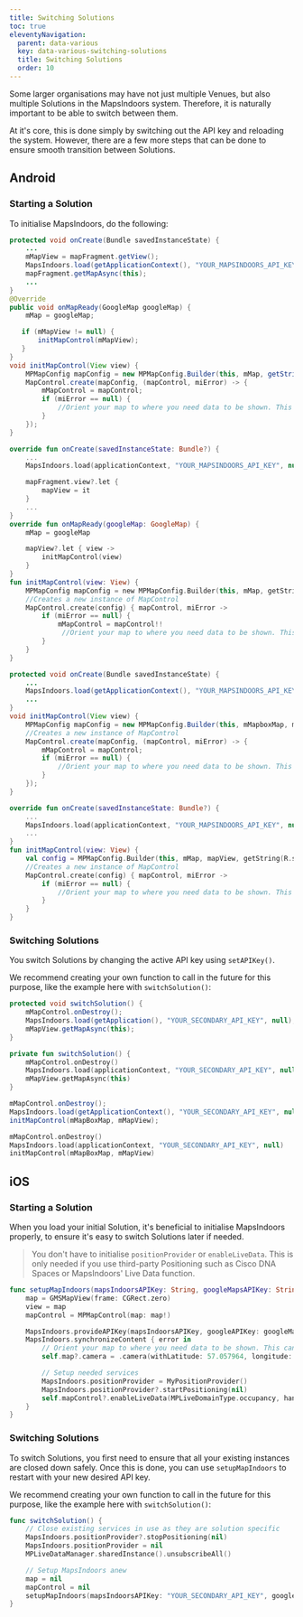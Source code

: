 ```yaml
---
title: Switching Solutions
toc: true
eleventyNavigation:
  parent: data-various
  key: data-various-switching-solutions
  title: Switching Solutions
  order: 10
---
```


Some larger organisations may have not just multiple Venues, but also multiple Solutions in the MapsIndoors system. Therefore, it is naturally important to be able to switch between them.

At it's core, this is done simply by switching out the API key and reloading the system. However, there are a few more steps that can be done to ensure smooth transition between Solutions.

## Android

### Starting a Solution

To initialise MapsIndoors, do the following:

<mi-tabs>
<mi-tab label="Java-Google" tab-for="android-java-google"></mi-tab>
<mi-tab label="Kotlin-Google" tab-for="android-kotlin-google"></mi-tab>
<mi-tab label="Java-Mapbox" tab-for="android-java-mapbox"></mi-tab>
<mi-tab label="Kotlin-Mapbox" tab-for="android-kotlin-mapbox"></mi-tab>
<mi-tab-panel id="android-java-google">

```java
protected void onCreate(Bundle savedInstanceState) {
    ...
    mMapView = mapFragment.getView();
    MapsIndoors.load(getApplicationContext(), "YOUR_MAPSINDOORS_API_KEY", null);
    mapFragment.getMapAsync(this);
    ...
}
@Override
public void onMapReady(GoogleMap googleMap) {
    mMap = googleMap;

   if (mMapView != null) {
       initMapControl(mMapView);
   }
}
void initMapControl(View view) {
    MPMapConfig mapConfig = new MPMapConfig.Builder(this, mMap, getString(R.string.google_maps_key), view, true).build();
    MapControl.create(mapConfig, (mapControl, miError) -> {
        mMapControl = mapControl;
        if (miError == null) {
            //Orient your map to where you need data to be shown. This could be done by getting the default venue through MapsIndoors and panning the camera there
        }
    });
}
```

</mi-tab-panel>
<mi-tab-panel id="android-kotlin-google">

```kotlin
override fun onCreate(savedInstanceState: Bundle?) {
    ...
    MapsIndoors.load(applicationContext, "YOUR_MAPSINDOORS_API_KEY", null)

    mapFragment.view?.let {
        mapView = it
    }
    ...
}
override fun onMapReady(googleMap: GoogleMap) {
    mMap = googleMap

    mapView?.let { view ->
        initMapControl(view)
    }
}
fun initMapControl(view: View) {
    MPMapConfig mapConfig = new MPMapConfig.Builder(this, mMap, getString(R.string.google_maps_key), view, true).build();
    //Creates a new instance of MapControl
    MapControl.create(config) { mapControl, miError ->
        if (miError == null) {
            mMapControl = mapControl!!
             //Orient your map to where you need data to be shown. This could be done by getting the default venue through MapsIndoors and panning the camera there
        }
    }
}
```

</mi-tab-panel>
<mi-tab-panel id="android-java-mapbox">

```java
protected void onCreate(Bundle savedInstanceState) {
    ...
    MapsIndoors.load(getApplicationContext(), "YOUR_MAPSINDOORS_API_KEY", null);
    ...
}
void initMapControl(View view) {
    MPMapConfig mapConfig = new MPMapConfig.Builder(this, mMapboxMap, mMapView, getString(R.string.mapbox_access_token),true).build();
    //Creates a new instance of MapControl
    MapControl.create(mapConfig, (mapControl, miError) -> {
        mMapControl = mapControl;
        if (miError == null) {
            //Orient your map to where you need data to be shown. This could be done by getting the default venue through MapsIndoors and panning the camera there
        }
    });
}
```

</mi-tab-panel>
<mi-tab-panel id="android-kotlin-mapbox">

```kotlin
override fun onCreate(savedInstanceState: Bundle?) {
    ...
    MapsIndoors.load(applicationContext, "YOUR_MAPSINDOORS_API_KEY", null)
    ...
}
fun initMapControl(view: View) {
    val config = MPMapConfig.Builder(this, mMap, mapView, getString(R.string.mapbox_access_token),true).build()
    //Creates a new instance of MapControl
    MapControl.create(config) { mapControl, miError ->
        if (miError == null) {
            //Orient your map to where you need data to be shown. This could be done by getting the default venue through MapsIndoors and panning the camera there
        }
    }
}
```

</mi-tab-panel>
</mi-tabs>

### Switching Solutions

You switch Solutions by changing the active API key using `setAPIKey()`.

We recommend creating your own function to call in the future for this purpose, like the example here with `switchSolution()`:

<mi-tabs>
<mi-tab label="Java-Google" tab-for="android-java-google"></mi-tab>
<mi-tab label="Kotlin-Google" tab-for="android-kotlin-google"></mi-tab>
<mi-tab label="Java-Mapbox" tab-for="android-java-mapbox"></mi-tab>
<mi-tab label="Kotlin-Mapbox" tab-for="android-kotlin-mapbox"></mi-tab>
<mi-tab-panel id="android-java-google">

```java
protected void switchSolution() {
    mMapControl.onDestroy();
    MapsIndoors.load(getApplication(), "YOUR_SECONDARY_API_KEY", null);
    mMapView.getMapAsync(this);
}
```

</mi-tab-panel>
<mi-tab-panel id="android-kotlin-google">

```kotlin
private fun switchSolution() {
    mMapControl.onDestroy()
    MapsIndoors.load(applicationContext, "YOUR_SECONDARY_API_KEY", null)
    mMapView.getMapAsync(this)
}
```

</mi-tab-panel>
<mi-tab-panel id="android-java-mapbox">

```java
mMapControl.onDestroy();
MapsIndoors.load(getApplicationContext(), "YOUR_SECONDARY_API_KEY", null);
initMapControl(mMapBoxMap, mMapView);
```

</mi-tab-panel>
<mi-tab-panel id="android-kotlin-mapbox">

```kotlin
mMapControl.onDestroy()
MapsIndoors.load(applicationContext, "YOUR_SECONDARY_API_KEY", null)
initMapControl(mMapBoxMap, mMapView)
```

</mi-tab-panel>
</mi-tabs>

## iOS

### Starting a Solution

When you load your initial Solution, it's beneficial to initialise MapsIndoors properly, to ensure it's easy to switch Solutions later if needed.

> You don't have to initialise `positionProvider` or `enableLiveData`. This is only needed if you use third-party Positioning such as Cisco DNA Spaces or MapsIndoors' Live Data function.

```swift
func setupMapIndoors(mapsIndoorsAPIKey: String, googleMapsAPIKey: String) {
    map = GMSMapView(frame: CGRect.zero)
    view = map
    mapControl = MPMapControl(map: map!)

    MapsIndoors.provideAPIKey(mapsIndoorsAPIKey, googleAPIKey: googleMapsAPIKey)
    MapsIndoors.synchronizeContent { error in
        // Orient your map to where you need data to be shown. This can e.g. be done by pointing the camera to a specific location or getting the default venue through MapsIndoors and panning the camera there
        self.map?.camera = .camera(withLatitude: 57.057964, longitude: 9.9504112, zoom: 20)

        // Setup needed services
        MapsIndoors.positionProvider = MyPositionProvider()
        MapsIndoors.positionProvider?.startPositioning(nil)
        self.mapControl?.enableLiveData(MPLiveDomainType.occupancy, handler: self)
    }
}
```

### Switching Solutions

To switch Solutions, you first need to ensure that all your existing instances are closed down safely. Once this is done, you can use `setupMapIndoors` to restart with your new desired API key.

We recommend creating your own function to call in the future for this purpose, like the example here with `switchSolution()`:

```swift
func switchSolution() {
    // Close existing services in use as they are solution specific
    MapsIndoors.positionProvider?.stopPositioning(nil)
    MapsIndoors.positionProvider = nil
    MPLiveDataManager.sharedInstance().unsubscribeAll()

    // Setup MapsIndoors anew
    map = nil
    mapControl = nil
    setupMapIndoors(mapsIndoorsAPIKey: "YOUR_SECONDARY_API_KEY", googleMapsAPIKey: "YOUR_GOOGLE_API_KEY")
}
```
